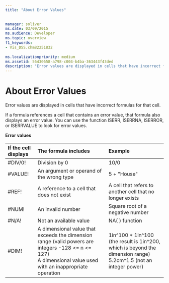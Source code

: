 ```yaml
---
title: "About Error Values"
 
 
manager: soliver
ms.date: 03/09/2015
ms.audience: Developer
ms.topic: overview
f1_keywords:
- Vis_DSS.chm82251832
 
ms.localizationpriority: medium
ms.assetid: 56430658-a798-c004-b4ba-363443f43ded
description: "Error values are displayed in cells that have incorrect formulas for that cell."
---
```


# About Error Values

Error values are displayed in cells that have incorrect formulas for that cell.
  
If a formula references a cell that contains an error value, that formula also displays an error value. You can use the function ISERR, ISERRNA, ISERROR, or ISERRVALUE to look for error values.
  
**Error values**

|**If the cell displays** <br/> |**The formula includes** <br/> |**Example** <br/> |
|:-----|:-----|:-----|
| #DIV/0!  <br/> |Division by 0  <br/> |10/0  <br/> |
| #VALUE!  <br/> | An argument or operand of the wrong type  <br/> | 5 + "House"  <br/> |
| #REF!  <br/> | A reference to a cell that does not exist  <br/> | A cell that refers to another cell that no longer exists  <br/> |
| #NUM!  <br/> | An invalid number  <br/> | Square root of a negative number  <br/> |
| #N/A!  <br/> | Not an available value  <br/> | NA( ) function  <br/> |
| #DIM!  <br/> | A dimensional value that exceeds the dimension range (valid powers are integers -128 \<= n \<= 127)  <br/> A dimensional value used with an inappropriate operation  <br/> |1in^100 \* 1in^100 (the result is 1in^200, which is beyond the dimension range)  <br/> 5.2cm^1.5 (not an integer power)  <br/> |
   

